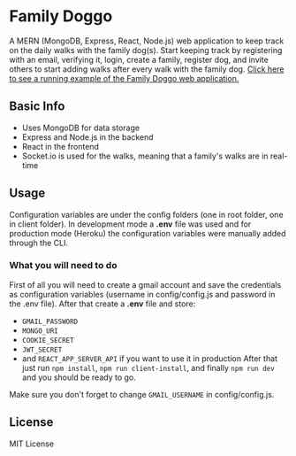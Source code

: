 # Family Doggo
A MERN (MongoDB, Express, React, Node.js) web application to keep track on the daily walks with the family dog(s). Start keeping track by
registering with an email, verifying it, login, create a family, register dog, and invite others to start adding walks after every walk with the family dog.
[Click here to see a running example of the Family Doggo web application.](https://familydoggo.herokuapp.com/)
## Basic Info
* Uses MongoDB for data storage
* Express and Node.js in the backend
* React in the frontend
* Socket.io is used for the walks, meaning that a family's walks are in real-time
## Usage
Configuration variables are under the config folders (one in root folder, one in client folder). In development mode a **.env** file was used and
for production mode (Heroku) the configuration variables were manually added through the CLI.
### What you will need to do
First of all you will need to create a gmail account and save the credentials as configuration variables (username in config/config.js and password in the .env file).
After that create a **.env** file and store: 
* `GMAIL_PASSWORD` 
* `MONGO_URI` 
* `COOKIE_SECRET` 
* `JWT_SECRET` 
* and `REACT_APP_SERVER_API` if you want to use it in production
After that just run `npm install`, `npm run client-install`, and finally `npm run dev` and you should be ready to go.

Make sure you don't forget to change `GMAIL_USERNAME` in config/config.js.

## License

MIT License
